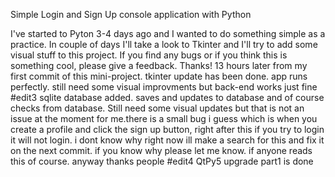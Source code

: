  Simple Login and Sign Up console application with Python

I've started to Pyton 3-4 days ago and I wanted to do something simple as a practice. In couple of days I'll take a look to Tkinter and I'll try to add some visual stuff to this project.
If you find any bugs or if you think this is something cool, please give a feedback. Thanks!
13 hours later from my first commit of this mini-project. tkinter update has been done. app runs perfectly. still need some visual improvments but back-end works just fine
#edit3 sqlite database added. saves and updates to database and of course checks from database. Still need some visual updates but that is not an issue at the moment for me.there is a small bug i guess which is when you create a profile and click the sign up button, right after this if you try to login it will not login. i dont know why right now ill make a search for this and fix it on the next commit. if you know why please let me know. if anyone reads this of course. anyway thanks people
 #edit4 QtPy5 upgrade part1 is done 
